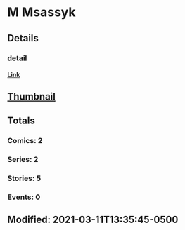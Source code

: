 # M  Msassyk 
## Details
### detail
#### [Link](http://marvel.com/comics/creators/13182/m_msassyk?utm_campaign=apiRef&utm_source=225578a89fc76f3d20fbffda5d17a88d)
## [Thumbnail](http://i.annihil.us/u/prod/marvel/i/mg/b/40/image_not_available.jpg)
## Totals
### Comics: 2
### Series: 2
### Stories: 5
### Events: 0
## Modified: 2021-03-11T13:35:45-0500